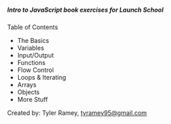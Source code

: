 ##### Intro to JavaScript book exercises for Launch School #####

Table of Contents
- The Basics
- Variables
- Input/Output
- Functions
- Flow Control
- Loops & Iterating
- Arrays
- Objects
- More Stuff

Created by: Tyler Ramey, tyramey95@gmail.com